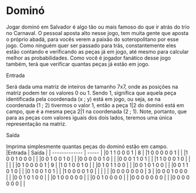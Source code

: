 # Dominó

Jogar dominó em Salvador é algo tão ou mais famoso do que ir atrás do trio no Carnaval. O pessoal aposta alto nesse jogo, tem muita gente que aposta o próprio abadá, para vocês verem a paixão do soteropolitano por esse jogo. Como ninguém quer ser passado para trás, constantemente eles estão contando e verificando as peças já em jogo, até mesmo para calcular melhor as probabilidades. Como você é jogador fanático desse jogo também, terá que verificar quantas peças já estão em jogo.

Entrada

Será dada uma matriz de inteiros de tamanho 7x7, onde as posições na matriz podem ter os valores 0 ou 1. Sendo 1, significa que aquela peça identificada pela coordenada (x ; y) está em jogo, ou seja, se na coordenada (1 ; 2) tivermos o valor 1, então a peça 1|2 do dominó está em campo, que é a mesma peça 2|1 na coordenada (2 ; 1). Note, portanto, que para as peças com valores iguais dos dois lados, teremos uma única representação na matriz.

Saída

Imprima simplesmente quantas peças do dominó estão em campo. <br>
|Entrada      	| Saída |
| ------------- | ----- |
|0 1 1 0 0 0 1  | 8     |
|1 0 0 0 0 0 1  |       |
|1 0 0 1 0 0 0  |       |
|0 0 1 0 0 1 0  |       |
|0 0 0 0 0 1 0  |       |
|0 0 0 1 1 0 1  |       |
|1 1 0 0 0 1 0  |       |
|               |       |
|0 1 0 0 0 0 1  | 9     |
|1 0 1 0 0 1 0  |       |
|0 1 0 1 1 0 0  |       |
|0 0 1 0 1 0 0  |       |
|0 0 1 1 0 1 0  |       |
|0 1 0 0 1 0 1  |       |
|1 0 0 0 0 1 0  |       |
|               |       |
|0 0 0 0 0 0 0  | 3     |
|0 0 0 1 0 0 0  |       |
|0 0 1 0 1 0 0  |       |
|0 1 0 0 0 0 0  |       |
|0 0 1 0 0 0 0  |       |
|0 0 0 0 0 0 0  |       |
|0 0 0 0 0 0 0  |       |